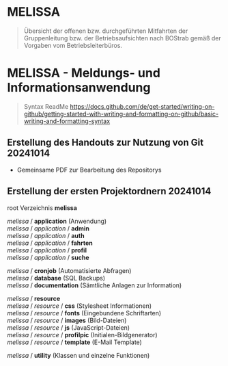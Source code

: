 # MELISSA
> Übersicht der offenen bzw. durchgeführten Mitfahrten der Gruppenleitung bzw. der Betriebsaufsichten nach BOStrab gemäß der Vorgaben vom Betriebsleiterbüros.

# MELISSA - Meldungs- und Informationsanwendung
> Syntax ReadMe
> https://docs.github.com/de/get-started/writing-on-github/getting-started-with-writing-and-formatting-on-github/basic-writing-and-formatting-syntax

## Erstellung des Handouts zur Nutzung von Git 20241014
- Gemeinsame PDF zur Bearbeitung des Repositorys  

## Erstellung der ersten Projektordnern 20241014
root Verzeichnis __melissa__

_melissa_ / __application__ (Anwendung)<br>
_melissa_ / _application_ / __admin__<br>
_melissa_ / _application_ / __auth__<br>
_melissa_ / _application_ / __fahrten__<br>
_melissa_ / _application_ / __profil__<br>
_melissa_ / _application_ / __suche__<br>

_melissa_ / __cronjob__ (Automatisierte Abfragen)<br>
_melissa_ / __database__ (SQL Backups)<br>
_melissa_ / __documentation__ (Sämtliche Anlagen zur Information)<br>

_melissa_ / __resource__<br>
_melissa_ / _resource_ / __css__ (Stylesheet Informationen)<br>
_melissa_ / _resource_ / __fonts__ (Eingebundene Schriftarten)<br>
_melissa_ / _resource_ / __images__ (Bild-Dateien)<br>
_melissa_ / _resource_ / __js__ (JavaScript-Dateien)<br>
_melissa_ / _resource_ / __profilpic__ (Initialen-Bildgenerator)<br>
_melissa_ / _resource_ / __template__ (E-Mail Template)<br>

_melissa_ /  __utility__ (Klassen und einzelne Funktionen) 
